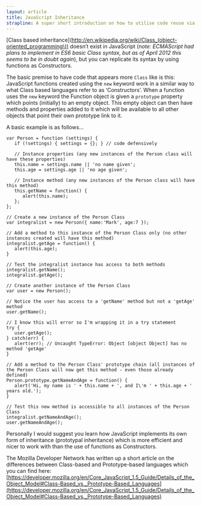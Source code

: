 ```yaml
---
layout: article
title: JavaScript Inheritance
strapline: A super short introduction on how to utilise code reuse via the Constructor inheritance pattern.
---
```


[Class based inheritance](http://en.wikipedia.org/wiki/Class_(object-oriented_programming\)) doesn’t exist in JavaScript (*note: ECMAScript had plans to implement in ES6 basic Class syntax, but as of April 2012 this seems to be in doubt again*), but you can replicate its syntax by using functions as Constructors.

The basic premise to have code that appears more `Class` like is this: JavaScript functions created using the `new` keyword work in a similar way to what Class based languages refer to as ‘Constructors’. When a function uses the `new` keyword the Function object is given a `prototype` property which points (initially) to an empty object. This empty object can then have methods and properties added to it which will be available to all other objects that point their own prototype link to it.

A basic example is as follows…

```
var Person = function (settings) {
   if (!settings) { settings = {}; } // code defensively

   // Instance properties (any new instances of the Person class will have these properties)
   this.name = settings.name || 'no name given';
   this.age = settings.age || 'no age given';

   // Instance method (any new instances of the Person class will have this method)
   this.getName = function() {
      alert(this.name);
   };
};

// Create a new instance of the Person Class
var integralist = new Person({ name:'Mark', age:7 });

// Add a method to this instance of the Person Class only (no other instances created will have this method)
integralist.getAge = function() {
   alert(this.age);
}

// Test the integralist instance has access to both methods
integralist.getName();
integralist.getAge();

// Create another instance of the Person Class
var user = new Person();

// Notice the user has access to a 'getName' method but not a 'getAge' method
user.getName();

// I know this will error so I'm wrapping it in a try statement
try {
   user.getAge();
} catch(err) {
   alert(err); // Uncaught TypeError: Object [object Object] has no method 'getAge'
}

// Add a method to the Person Class' prototype chain (all instances of the Person Class will now get this method - even those already defined)
Person.prototype.getNameAndAge = function() {
   alert('Hi, my name is ' + this.name + ', and I\'m ' + this.age + ' years old.');
}

// Test this new method is accessible to all instances of the Person Class
integralist.getNameAndAge();
user.getNameAndAge();
```

Personally I would suggest you learn how JavaScript implements its own form of inheritance (prototypal inheritance) which is more efficient and nicer to work with than the use of functions as Constructors.

The Mozilla Developer Network has written up a short article on the differences between Class-based and Prototype-based languages which you can find here: [https://developer.mozilla.org/en/Core_JavaScript_1.5_Guide/Details_of_the_Object_Model#Class-Based_vs._Prototype-Based_Languages](https://developer.mozilla.org/en/Core_JavaScript_1.5_Guide/Details_of_the_Object_Model#Class-Based_vs._Prototype-Based_Languages)